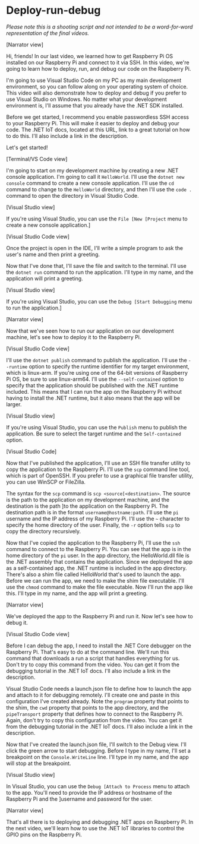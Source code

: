 # Deploy-run-debug

*Please note this is a shooting script and not intended to be a word-for-word representation of the final videos.*

[Narrator view]

Hi, friends! In our last video, we learned how to get Raspberry Pi OS installed on our Raspberry Pi and connect to it via SSH. In this video, we're going to learn how to deploy, run, and debug our code on the Raspberry Pi.

I'm going to use Visual Studio Code on my PC as my main development environment, so you can follow along on your operating system of choice. This video will also demonstrate how to deploy and debug if you prefer to use Visual Studio on Windows. No matter what your development environment is, I'll assume that you already have the .NET SDK installed.

Before we get started, I recommend you enable passwordless SSH access to your Raspberry Pi. This will make it easier to deploy and debug your code. The .NET IoT docs, located at this URL, link to a great tutorial on how to do this. I'll also include a link in the description.

Let's get started!

[Terminal/VS Code view]

I'm going to start on my development machine by creating a new .NET console application. I'm going to call it `HelloWorld`. I'll use the `dotnet new console` command to create a new console application. I'll use the `cd` command to change to the `HelloWorld` directory, and then I'll use the `code .` command to open the directory in Visual Studio Code.

[Visual Studio view]

If you're using Visual Studio, you can use the `File [New [Project` menu to create a new console application.]

[Visual Studio Code view]

Once the project is open in the IDE, I'll write a simple program to ask the user's name and then print a greeting.

Now that I've done that, I'll save the file and switch to the terminal. I'll use the `dotnet run` command to run the application. I'll type in my name, and the application will print a greeting.

[Visual Studio view]

If you're using Visual Studio, you can use the `Debug [Start Debugging` menu to run the application.]

[Narrator view]

Now that we've seen how to run our application on our development machine, let's see how to deploy it to the Raspberry Pi.

[Visual Studio Code view]

I'll use the `dotnet publish` command to publish the application. I'll use the `--runtime` option to specify the runtime identifier for my target environment, which is linux-arm. If you're using one of the 64-bit versions of Raspberry Pi OS, be sure to use linux-arm64. I'll use the `--self-contained` option to specify that the application should be published with the .NET runtime included. This means that I can run the app on the Raspberry Pi without having to install the .NET runtime, but it also means that the app will be larger.

[Visual Studio view]

If you're using Visual Studio, you can use the `Publish` menu to publish the application. Be sure to select the target runtime and the `Self-contained` option.

[Visual Studio Code]

Now that I've published the application, I'll use an SSH file transfer utility to copy the application to the Raspberry Pi. I'll use the `scp` command line tool, which is part of OpenSSH. If you prefer to use a graphical file transfer utility, you can use WinSCP or FileZilla.

 The syntax for the `scp` command is `scp <source[<destination>`. The source is the path to the application on my development machine, and the destination is the path ]to the application on the Raspberry Pi. The destination path is in the format `username@hostname:path`. I'll use the `pi` username and the IP address of my Raspberry Pi. I'll use the `~` character to specify the home directory of the user. Finally, the `-r` option tells `scp` to copy the directory recursively.

Now that I've copied the application to the Raspberry Pi, I'll use the `ssh` command to connect to the Raspberry Pi. You can see that the app is in the home directory of the `pi` user. In the app directory, the HelloWorld.dll file is the .NET assembly that contains the application. Since we deployed the app as a self-contained app, the .NET runtime is included in the app directory. There's also a shim file called HelloWorld that's used to launch the app. Before we can run the app, we need to make the shim file executable. I'll use the `chmod` command to make the file executable. Now I'll run the app like this. I'll type in my name, and the app will print a greeting.

[Narrator view]

We've deployed the app to the Raspberry Pi and run it. Now let's see how to debug it.

[Visual Studio Code view]

Before I can debug the app, I need to install the .NET Core debugger on the Raspberry Pi. That's easy to do at the command line. We'll run this command that downloads a run a script that handles everything for us. Don't try to copy this command from the video. You can get it from the debugging tutorial in the .NET IoT docs. I'll also include a link in the description.

Visual Studio Code needs a launch.json file to define how to launch the app and attach to it for debugging remotely. I'll create one and paste in this configuration I've created already. Note the `program` property that points to the shim, the `cwd` property that points to the app directory, and the `pipeTransport` property that defines how to connect to the Raspberry Pi. Again, don't try to copy this configuration from the video. You can get it from the debugging tutorial in the .NET IoT docs. I'll also include a link in the description.

Now that I've created the launch.json file, I'll switch to the Debug view. I'll click the green arrow to start debugging. Before I type in my name, I'll set a breakpoint on the `Console.WriteLine` line. I'll type in my name, and the app will stop at the breakpoint. 

[Visual Studio view]

In Visual Studio, you can use the `Debug [Attach to Process` menu to attach to the app. You'll need to provide the IP address or hostname of the Raspberry Pi and the ]username and password for the user.

[Narrator view]

That's all there is to deploying and debugging .NET apps on Raspberry Pi. In the next video, we'll learn how to use the .NET IoT libraries to control the GPIO pins on the Raspberry Pi.
